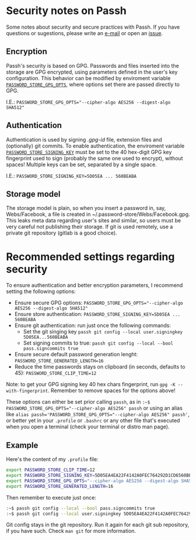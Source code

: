 # Security notes on Passh

Some notes about security and secure practices with Passh. If you have questions or sugestions, please write an [e-mail](https://www.google.com/recaptcha/mailhide/d?k=01bt-LqbeJUffVVpvkr-XGtQ==&c=FkaqHW50ArpN6q7yFv1yASHVeJHBBpcEZj3SJvj0jVQ=) or open an [issue](https://github.com/hackancuba/passh/issues).

## Encryption

Passh's security is based on GPG. Passwords and files inserted into the storage are GPG encrypted, using parameters defined in the user's key configuration. This behavior can be modified by enviroment variable [`PASSWORD_STORE_GPG_OPTS`](/man.html#environment-variables), where options set there are passed directly to GPG.

I.E.: `PASSWORD_STORE_GPG_OPTS="--cipher-algo AES256 --digest-algo SHA512"`

## Authentication

Authentication is used by signing _.gpg-id_ file, extension files and (optionally) git commits. To enable authentication, the enviroment variable [`PASSWORD_STORE_SIGNING_KEY`](/man.html#environment-variables) must be set to the 40 hex-digit GPG key fingerprint used to sign (probably the same one used to encrypt), without spaces! Multiple keys can be set, separated by a single space.

I.E.: `PASSWORD_STORE_SIGNING_KEY=5D05EA ... 560BEABA`

## Storage model

The storage model is plain, so when you insert a password in, say, Webs/Facebook, a file is created in ~/.password-store/Webs/Facebook.gpg. This leaks meta data regarding user's sites and similar, so users must be very careful not publishing their storage. If git is used remotely, use a private git repository (gitlab is a good choice).

# Recommended settings regarding security

To ensure authentication and better encryption parameters, I recommend setting the following options:

* Ensure secure GPG options: `PASSWORD_STORE_GPG_OPTS="--cipher-algo AES256 --digest-algo SHA512"`
* Ensure store authentication: `PASSWORD_STORE_SIGNING_KEY=5D05EA ... 560BEABA`
* Ensure git authentication: run just once the following commands:
  * Set the git singing key `passh git config --local user.signingkey 5D05EA...560BEABA`
  * Set signing commits to true: `passh git config --local --bool pass.signcommits true`
* Ensure secure default password generation lenght: `PASSWORD_STORE_GENERATED_LENGTH=16`
* Reduce the time passwords stays on clipboard (in seconds, defaults to 45): `PASSWORD_STORE_CLIP_TIME=12`

Note: to get your GPG signing key 40 hex chars fingerprint, run `gpg -K --with-fingerprint`. Remember to remove spaces for the options above!

These options can either be set prior calling `passh`, as in `:~$ PASSWORD_STORE_GPG_OPTS="--cipher-algo AES256" passh` or using an alias like `alias passh='PASSWORD_STORE_GPG_OPTS="--cipher-algo AES256" passh'`, or better yet in your `.profile` or `.bashrc` or any other file that's executed when you open a terminal (check your terminal or distro man page).

## Example

Here's the content of my `.profile` file:

```bash
export PASSWORD_STORE_CLIP_TIME=12
export PASSWORD_STORE_SIGNING_KEY=5D05EA4EA22F4142A0FEC764292D1CD6560BEABA 
export PASSWORD_STORE_GPG_OPTS="--cipher-algo AES256 --digest-algo SHA512"
export PASSWORD_STORE_GENERATED_LENGTH=16
```

Then remember to execute just once:

```bash
:~$ passh git config --local --bool pass.signcommits true
:~$ passh git config --local user.signingkey 5D05EA4EA22F4142A0FEC764292D1CD6560BEABA
```

Git config stays in the git repository. Run it again for each git sub repository, if you have such. Check `man git` for more information.
